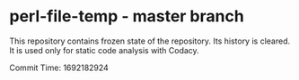 # perl-file-temp - master branch

This repository contains frozen state of the repository.
Its history is cleared. It is used only for static code
analysis with Codacy.

Commit Time: 1692182924